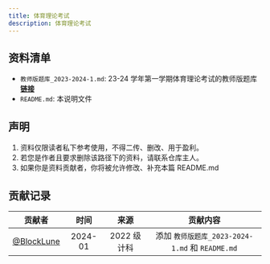 ```yaml
---
title: 体育理论考试
description: 体育理论考试
---
```

## 资料清单

- `教师版题库_2023-2024-1.md`: 23-24 学年第一学期体育理论考试的教师版题库 [**链接**](/NJUPT-General-Free-Exams/reserve/教师版题库_2023-2024-1/)
- `README.md`: 本说明文件

## 声明

1. 资料仅限读者私下参考使用，不得二传、删改、用于盈利。
2. 若您是作者且要求删除该路径下的资料，请联系仓库主人。
3. 如果你是资料贡献者，你将被允许修改、补充本篇 README.md

## 贡献记录

|                   贡献者                   |  时间   |    来源     |                    贡献内容                     |
| :----------------------------------------: | :-----: | :---------: | :---------------------------------------------: |
| [@BlockLune](https://github.com/BlockLune) | 2024-01 | 2022 级计科 | 添加 `教师版题库_2023-2024-1.md` 和 `README.md` |
